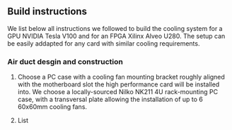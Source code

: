 ## Build instructions

We list below all instructions we followed to build the cooling system for 
a GPU NVIDIA Tesla V100 and for an FPGA Xilinx Alveo U280. The setup can be easily addapted for any card with similar cooling requirements. 

### Air duct desgin and construction 


1. Choose a PC case with a cooling fan mounting bracket roughly aligned with the motherboard slot
the high performance card will be installed into. We choose a locally-sourced Nilko NK211 4U
rack-mounting PC case, with a transversal plate allowing the installation of up to 6 60x60mm
cooling fans.


2. List





